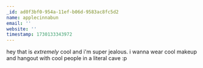 ```yaml
---
_id: ad0f3bf0-954a-11ef-b06d-9583ac8fc5d2
name: applecinnabun
email: ''
website: ''
timestamp: 1730133343972
---
```

hey that is *extremely* cool and i'm super jealous. i wanna wear cool makeup and hangout with cool people in a literal cave :p
